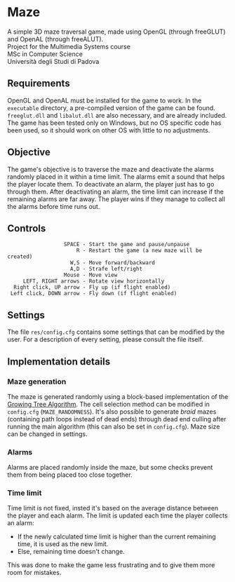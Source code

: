 # Maze
A simple 3D maze traversal game, made using OpenGL (through freeGLUT) and OpenAL (through freeALUT).<br/>
Project for the Multimedia Systems course<br/>
MSc in Computer Science<br/>
Università degli Studi di Padova<br/>

## Requirements
OpenGL and OpenAL must be installed for the game to work. In the `executable` directory, a pre-compiled version of the game can be found.
`freeglut.dll` and `libalut.dll` are also necessary, and are already included.
The game has been tested only on Windows, but no OS specific code has been used, so it should work on other OS with little to no adjustments.

## Objective
The game's objective is to traverse the maze and deactivate the alarms randomly placed in it within a time limit.
The alarms emit a sound that helps the player locate them.
To deactivate an alarm, the player just has to go through them.
After deactivating an alarm, the time limit can increase if the remaining alarms are far away.
The player wins if they manage to collect all the alarms before time runs out.

## Controls
                      SPACE - Start the game and pause/unpause
                          R - Restart the game (a new maze will be created)
                        W,S - Move forward/backward
                        A,D - Strafe left/right
                      Mouse - Move view
         LEFT, RIGHT arrows - Rotate view horizontally
      Right click, UP arrow - Fly up (if flight enabled)
     Left click, DOWN arrow - Fly down (if flight enabled)


## Settings
The file `res/config.cfg` contains some settings that can be modified by the user.
For a description of every setting, please consult the file itself.

## Implementation details
### Maze generation
The maze is generated randomly using a block-based implementation of the [Growing Tree Algorithm](http://weblog.jamisbuck.org/2011/1/27/maze-generation-growing-tree-algorithm).
The cell selection method can be modified in `config.cfg` (`MAZE_RANDOMNESS`).
It's also possible to generate _braid_ mazes (containing path loops instead of dead ends) through dead end culling after running the main algorithm (this can also be set in `config.cfg`).
Maze size can be changed in settings.
### Alarms
Alarms are placed randomly inside the maze, but some checks prevent them from being placed too close together.
### Time limit
Time limit is not fixed, insted it's based on the average distance between the player and each alarm. The limit is updated each time the player collects an alarm:
- If the newly calculated time limit is higher than the current remaining time, it is used as the new limit.
- Else, remaining time doesn't change.

This was done to make the game less frustrating and to give them more room for mistakes.
